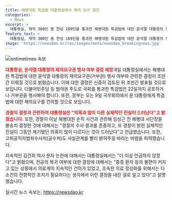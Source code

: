 ```yaml
---
title: 해병대원 특검법 대통령실에서 재의 요구 결정
categories:
  - News
excerpt: >
  대통령실, 재적 300인 중 찬성 189인을 통과한 해병대원 특검법에 대한 윤석열 대통령의 재의요구권 행사 여부 및 해병대원 순직 사건과 관련한 경찰의 불송치 결정에 대한 이야기가 화제다. 실체적인 진실과 의혹의 차이를 언급하며 대통령실은 신중한 결정을 하겠다 밝혔으며, 김건희 여사 문자 논란에는 더 이상 언급하지 않겠다고 전했다. 공수처의 신속한 수사를 희망하며, 정부는 행정처분을 하지 않겠다고 발표하여 논란이 더욱 뜨거워지고 있다.
feature_text: >
  대통령실, 재적 300인 중 찬성 189인을 통과한 해병대원 특검법에 대한 윤석열 대통령의 재의요구권 행사 여부 및 해병대원 순직 사건과 관련한 경찰의 불송치 결정에 대한 이야기가 화제다. 실체적인 진실과 의혹의 차이를 언급하며 대통령실은 신중한 결정을 하겠다 밝혔으며, 김건희 여사 문자 논란에는 더 이상 언급하지 않겠다고 전했다. 공수처의 신속한 수사를 희망하며, 정부는 행정처분을 하지 않겠다고 발표하여 논란이 더욱 뜨거워지고 있다.
image: 'https://newsdao.kr/res/images/meta/newsdao_breakingnews.jpg'
---
```


<p><img src="https://newsdao.kr/res/images/meta/newsdao_breakingnews.jpg" alt="ontimetimes 속보" /></p>

<p><b><span style="color: #ee2323;">대통령실, 윤석열 대통령의 재의요구권 행사 여부 결정 예정</span></b>
8일 대통령실에서는 해병대원 특검법에 대한 윤석열 대통령의 재의요구권(거부권) 행사 여부와 관련한 결정이 조만간 이뤄질 것으로 밝혔습니다. 이에 대한 결정은 신중히 검토된 뒤 조만간 발표될 것으로 보입니다. 더불어민주당 등 범야권 주도로 국회를 통과한 특검법은 22일까지 공포하거나 거부권을 행사해야 합니다. 또한, 정부는 오는 9일 국무회의에서 윤 대통령에게 특검법에 대한 재의요구를 건의할 것으로 보입니다.</p>

<p><b><span style="color: #ee2323;">경찰의 결정과 관련하여 대통령실은 "의혹과 많이 다른 실체적인 진실이 드러났다"고 밝혔습니다.</span></b>
또한, 경찰이 이날 해병대원 순직 사건과 관련해 임성근 전 해병대 사단장을 불송치 결정한 것에 대해서는 "경찰의 수사 결과를 존중하고, 또 경찰이 밝힌 실체적인 진실이 그동안 제기됐던 의혹이 많이 다르다는 것이 드러났다"고 언급했습니다. 또한, 고위공직자범죄수사처(공수처)도 사실관계를 빨리 밝혀주길 바라는 바람을 피력했습니다.</p>

<p>지속적인 김건희 여사 문자 논란에 대해서는 대통령실에서는 "더 이상 언급하지 않겠다"고 밝혔으며, 전공의 복귀 여부에 대한 결정에 대해서는 "중증 환자 등의 불편이 커지고 있는 상황에서 의료계의 지속적인 건의가 있었고, 조속한 의료 정상화를 위해서는 다소간의 전향적인 조치가 필요하다는 생각에서 이런 결정을 내린 걸로 알고 있다"고 설명했습니다.</p>
실시간 뉴스 속보는, <a href="https://newsdao.kr" rel="dofollow">https://newsdao.kr</a>


